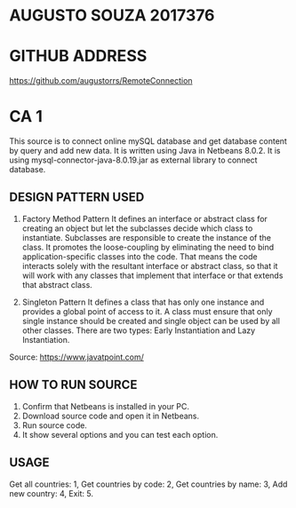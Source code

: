 # AUGUSTO SOUZA 2017376

# GITHUB ADDRESS

https://github.com/augustorrs/RemoteConnection

# CA 1

This source is to connect online mySQL database and get database content by query and add new data.
It is written using Java in Netbeans 8.0.2.
It is using mysql-connector-java-8.0.19.jar as external library to connect database.

## DESIGN PATTERN USED

1. Factory Method Pattern
It defines an interface or abstract class for creating an object but let the subclasses decide which class to instantiate.
Subclasses are responsible to create the instance of the class.
It promotes the loose-coupling by eliminating the need to bind application-specific classes into the code.
That means the code interacts solely with the resultant interface or abstract class, so that it will work with any classes that implement that interface or that extends that abstract class.

2. Singleton Pattern
It defines a class that has only one instance and provides a global point of access to it.
A class must ensure that only single instance should be created and single object can be used by all other classes.
There are two types: Early Instantiation and Lazy Instantiation.

Source: https://www.javatpoint.com/

## HOW TO RUN SOURCE

1. Confirm that Netbeans is installed in your PC.
2. Download source code and open it in Netbeans.
3. Run source code.
4. It show several options and you can test each option. 

## USAGE

  Get all countries: 1,
  Get countries by code: 2,
  Get countries by name: 3,
  Add new country: 4,
  Exit: 5.

